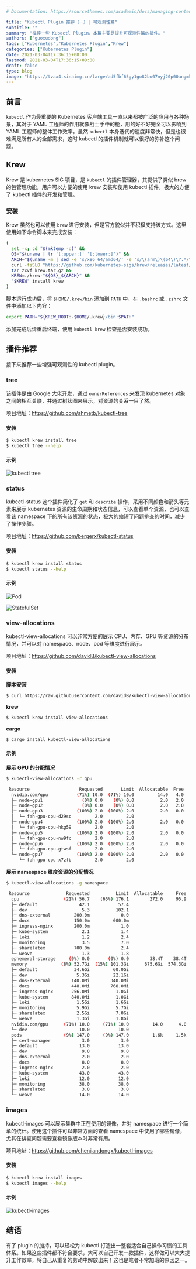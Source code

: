 ```yaml
---
# Documentation: https://sourcethemes.com/academic/docs/managing-content/

title: "Kubectl Plugin 推荐（一）| 可观测性篇"
subtitle: ""
summary: "推荐一些 Kubectl Plugin，本篇主要是提升可观测性篇的插件。"
authors: ["guoxudong"]
tags: ["Kubernetes","Kubernetes Plugin","Krew"]
categories: ["Kubernetes Plugin"]
date: 2021-03-04T17:36:15+08:00
lastmod: 2021-03-04T17:36:15+08:00
draft: false
type: blog
image: "https://tvax4.sinaimg.cn/large/ad5fbf65gy1go82bo07nyj20p00angmk.jpg"
---
```

## 前言

`kubectl` 作为最重要的 Kubernetes 客户端工具一直以来都被广泛的应用与各种场景，其对于 YAML 工程师的作用就像战士手中的枪，用的好不好完全可以影响到 YAML 工程师的整体工作效率。虽然 `kubectl` 本身迭代的速度非常快，但是也很难满足所有人的全部需求，这时 kubectl 的插件机制就可以很好的弥补这个问题。

## Krew

Krew 是 kubernetes SIG 项目，是 `kubectl` 的插件管理器，其提供了类似 brew 的包管理功能，用户可以方便的使用 krew 安装和使用 kubectl 插件，极大的方便了 kubectl 插件的开发和管理。

### 安装

Krew 虽然也可以使用 `brew` 进行安装，但是官方貌似并不积极支持该方式。这里使用如下命令脚本来完成安装：

```bash
(
  set -x; cd "$(mktemp -d)" &&
  OS="$(uname | tr '[:upper:]' '[:lower:]')" &&
  ARCH="$(uname -m | sed -e 's/x86_64/amd64/' -e 's/\(arm\)\(64\)\?.*/\1\2/' -e 's/aarch64$/arm64/')" &&
  curl -fsSLO "https://github.com/kubernetes-sigs/krew/releases/latest/download/krew.tar.gz" &&
  tar zxvf krew.tar.gz &&
  KREW=./krew-"${OS}_${ARCH}" &&
  "$KREW" install krew
)
```

脚本运行成功后，将 `$HOME/.krew/bin` 添加到 `PATH` 中，在 `.bashrc` 或 `.zshrc` 文件中添加以下内容：

```bash
export PATH="${KREW_ROOT:-$HOME/.krew}/bin:$PATH"
```

添加完成后请重启终端，使用 `kubectl krew` 检查是否安装成功。

## 插件推荐

接下来推荐一些增强可观测性的 kubectl plugin。

### tree

该插件是由 Google 大佬开发，通过 `ownerReferences` 来发现 kubernetes 对象之间的相互关联，并通过树状图来展示，对资源的关系一目了然。

项目地址：https://github.com/ahmetb/kubectl-tree

#### 安装

```bash
$ kubectl krew install tree
$ kubectl tree --help
```
#### 示例

![kubectl tree](https://tvax2.sinaimg.cn/large/ad5fbf65gy1go810e9dtxj21ps0rwtyh.jpg)

### status

kubectl-status 这个插件简化了 `get` 和 `describe` 操作，采用不同颜色和箭头等元素来展示 kubernetes 资源的生命周期和状态信息，可以查看单个资源，也可以查看该 namespace 下的所有该资源的状态，极大的缩短了问题排查的时间，减少了操作步骤。

项目地址：https://github.com/bergerx/kubectl-status

#### 安装

```bash
$ kubectl krew install status
$ kubectl status --help
```

#### 示例

![Pod](https://tvax2.sinaimg.cn/large/ad5fbf65gy1go81g4jkwxj21da0yg0vn.jpg)

![StatefulSet](https://tvax1.sinaimg.cn/large/ad5fbf65gy1go81gfyc56j21da0s8abh.jpg)

### view-allocations

kubectl-view-allocations 可以非常方便的展示 CPU、内存、GPU 等资源的分布情况，并可以对 namespace、node、pod 等维度进行展示。

项目地址：https://github.com/davidB/kubectl-view-allocations

#### 安装

**脚本安装**

```bash
$ curl https://raw.githubusercontent.com/davidB/kubectl-view-allocations/master/scripts/getLatest.sh | bash
```

**krew**

```bash
$ kubectl krew install view-allocations
```

**cargo**

```bash
$ cargo install kubectl-view-allocations
```

#### 示例

**展示 GPU 的分配情况**

```bash
$ kubectl-view-allocations -r gpu

 Resource                   Requested       Limit  Allocatable  Free 
  nvidia.com/gpu           (71%) 10.0  (71%) 10.0         14.0   4.0 
  ├─ node-gpu1               (0%) 0.0    (0%) 0.0          2.0   2.0 
  ├─ node-gpu2               (0%) 0.0    (0%) 0.0          2.0   2.0 
  ├─ node-gpu3             (100%) 2.0  (100%) 2.0          2.0   0.0 
  │  └─ fah-gpu-cpu-d29sc         2.0         2.0                    
  ├─ node-gpu4             (100%) 2.0  (100%) 2.0          2.0   0.0 
  │  └─ fah-gpu-cpu-hkg59         2.0         2.0                    
  ├─ node-gpu5             (100%) 2.0  (100%) 2.0          2.0   0.0 
  │  └─ fah-gpu-cpu-nw9fc         2.0         2.0                    
  ├─ node-gpu6             (100%) 2.0  (100%) 2.0          2.0   0.0 
  │  └─ fah-gpu-cpu-gtwsf         2.0         2.0                    
  └─ node-gpu7             (100%) 2.0  (100%) 2.0          2.0   0.0 
     └─ fah-gpu-cpu-x7zfb         2.0         2.0    
```

**展示 namespace 维度资源的分配情况**

```bash
$ kubectl-view-allocations -g namespace

 Resource              Requested          Limit  Allocatable     Free 
  cpu                 (21%) 56.7    (65%) 176.1        272.0     95.9 
  ├─ default                42.1           57.4                       
  ├─ dev                     5.3          102.1                       
  ├─ dns-external         200.0m            0.0                       
  ├─ docs                 150.0m         600.0m                       
  ├─ ingress-nginx        200.0m            1.0                       
  ├─ kube-system             2.1            1.4                       
  ├─ loki                    1.2            2.4                       
  ├─ monitoring              3.5            7.0                       
  ├─ sharelatex           700.0m            2.4                       
  └─ weave                   1.3            1.8                       
  ephemeral-storage     (0%) 0.0       (0%) 0.0        38.4T    38.4T 
  memory             (8%) 52.7Gi  (15%) 101.3Gi      675.6Gi  574.3Gi 
  ├─ default              34.6Gi         60.0Gi                       
  ├─ dev                   5.3Gi         22.1Gi                       
  ├─ dns-external        140.0Mi        340.0Mi                       
  ├─ docs                448.0Mi        768.0Mi                       
  ├─ ingress-nginx       256.0Mi          1.0Gi                       
  ├─ kube-system         840.0Mi          1.0Gi                       
  ├─ loki                  1.5Gi          1.6Gi                       
  ├─ monitoring            5.9Gi          5.7Gi                       
  ├─ sharelatex            2.5Gi          7.0Gi                       
  └─ weave                 1.3Gi          1.8Gi                       
  nvidia.com/gpu      (71%) 10.0     (71%) 10.0         14.0      4.0 
  └─ dev                    10.0           10.0                       
  pods                (9%) 147.0     (9%) 147.0         1.6k     1.5k 
  ├─ cert-manager            3.0            3.0                       
  ├─ default                13.0           13.0                       
  ├─ dev                     9.0            9.0                       
  ├─ dns-external            2.0            2.0                       
  ├─ docs                    8.0            8.0                       
  ├─ ingress-nginx           2.0            2.0                       
  ├─ kube-system            43.0           43.0                       
  ├─ loki                   12.0           12.0                       
  ├─ monitoring             38.0           38.0                       
  ├─ sharelatex              3.0            3.0                       
  └─ weave                  14.0           14.0   
```

### images

kubectl-images 可以展示集群中正在使用的镜像，并对 namespace 进行一个简单的统计。使用这个插件可以非常方面的查看 namespace 中使用了哪些镜像，尤其在排查问题需要查看镜像版本时非常有用。

项目地址：https://github.com/chenjiandongx/kubectl-images

#### 安装

```bash
$ kubectl krew install images
$ kubectl images --help
```

#### 示例

![kubectl-images](https://tva4.sinaimg.cn/large/ad5fbf65gy1go81ui9oidj21sk17qx3l.jpg)

## 结语

有了 plugin 的加持，可以轻松为 kubectl 打造出一整套适合自己操作习惯的工具体系。如果这些插件都不符合要求，大可以自己开发一款插件，这样做可以大大提升工作效率，将自己从重复的劳动中解放出来！这也是笔者不常加班的原因之一。
